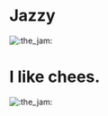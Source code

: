 # Jazzy
![:the_jam:](https://cdn.discordapp.com/emojis/745354525958996138.gif?v=1)<h1>I like chees.</h1>![:the_jam:](https://cdn.discordapp.com/emojis/745354525958996138.gif?v=1)
